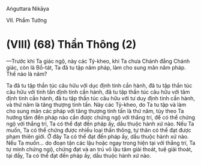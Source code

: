 Aṅguttara Nikāya

VII. Phẩm Tưởng

# (VIII) (68) Thần Thông (2)

—Trước khi Ta giác ngộ, này các Tỷ-kheo, khi Ta chưa Chánh đẳng Chánh giác, còn là Bồ-tát, Ta đã tu tập năm pháp, làm cho sung mãn năm pháp. Thế nào là năm?

Ta đã tu tập thần túc câu hữu với dục định tinh cần hành, đã tu tập thần túc câu hữu với tinh tấn định tinh cần hành, đã tu tập thần túc câu hữu với tâm định tinh cần hành, đã tu tập thần túc câu hữu với tư duy định tinh cần hành, và thứ năm là tăng thượng tinh tấn. Này các Tỷ-kheo, do Ta tu tập và làm cho sung mãn các pháp với tăng thượng tinh tấn là thứ năm, tùy theo Ta hướng tâm đến pháp nào cần được chứng ngộ với thắng trí, để có thể chứng ngộ với thắng trí, Ta có thể đạt đến pháp ấy, dầu thuộc hành xứ nào. Nếu Ta muốn, Ta có thể chứng được nhiều loại thần thông, tự thân có thể đạt được phạm thiên giới. Ở đây Ta có thể đạt đến pháp ấy, dầu thuộc hành xứ nào. Nếu Ta muốn... do đoạn tận các lậu hoặc ngay trong hiện tại với thắng trí, Ta tự mình chứng ngộ, chứng đạt và an trú vô lậu tâm giải thoát, tuệ giải thoát, tại đấy, Ta có thể đạt đến pháp ấy, dầu thuộc hành xứ nào.

